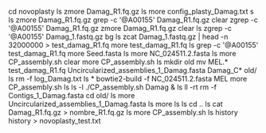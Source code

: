cd novoplasty
ls
zmore Damag_R1.fq.gz 
ls
more config_plasty_Damag.txt
s
ls
zmore Damag_R1.fq.gz 
grep -c '@A00155' Damag_R1.fq.gz 
clear
zgrep -c '@A00155' Damag_R1.fq.gz 
zmore Damag_R1.fq.gz
clear
ls
zgrep -c '@A00155' Damag_1.fastq.gz 
bg
ls
zcat Damag_1.fastq.gz | head -n 32000000 > test_damag_R1.fq
more test_damag_R1.fq
ls
grep -c '@A00155' test_damag_R1.fq 
more Seed.fasta 
ls
more NC_024511.2.fasta
ls
more CP_assembly.sh
clear
more CP_assembly.sh
ls
mkdir old
mv MEL.* test_damag_R1.fq Uncircularized_assemblies_1_Damag.fasta Damag_C* old/
ls
rm -f log_Damag.txt 
ls
* 
bowtie2-build -f NC_024511.2.fasta MEL
more CP_assembly.sh 
ls
ls -l
./CP_assembly.sh Damag &
ls
ll -rt
rm -f Contigs_1_Damag.fasta
cd old/
ls
more Uncircularized_assemblies_1_Damag.fasta
ls
more ls
ls
cd ..
ls
cat Damag_R1.fq.gz > nombre_R1.fq.gz
ls
more CP_assembly.sh
ls
history 
history > novoplasty_test.txt

